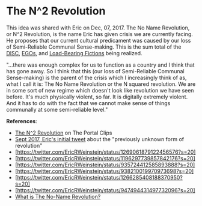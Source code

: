 # The N^2 Revolution

This idea was shared with Eric on Dec, 07, 2017. The No Name Revolution, or N^2 Revolution, is the name Eric has given crisis we are currently facing. He proposes that our current cultural predicament was caused by our loss of Semi-Reliable Communal Sense-making. This is the sum total of the [DISC](https://theportal.wiki/wiki/Distributed_Idea_Suppression_Complex), [EGOs](https://theportal.wiki/wiki/Embedded_Growth_Obligation), and [Load-Bearing Fictions](https://theportal.wiki/wiki/Load-Bearing_Fictions) being realized.

"...there was enough complex for us to function as a country and I think that has gone away. So I think that this (our loss of Semi-Reliable Communal Sense-making) is the parent of the crisis which I increasingly think of as, what I call it is: The No Name Revolution or the N squared revolution. We are in some sort of new regime which doesn't look like revolution we have seen before. It's much physically violent, so far. It is digitally extremely violent. And it has to do with the fact that we cannot make sense of things communally at some semi-reliable level."

**References**:
- [The N^2 Revolution](https://youtu.be/M2F__2-NdAg) on The Portal Clips
- [Sept 2017, Eric's initial tweet](https://twitter.com/EricRWeinstein/status/1269061879122456576?s=20) about the "previously unknown form of revolution"
- [https://twitter.com/EricRWeinstein/status/1269061879122456576?s=20]
- [https://twitter.com/EricRWeinstein/status/1196297739857842176?s=20]
- [https://twitter.com/EricRWeinstein/status/935724412585893888?s=20]
- [https://twitter.com/EricRWeinstein/status/938210019970973698?s=20]
- [https://twitter.com/EricRWeinstein/status/1266285408188370950?s=20]
- [https://twitter.com/EricRWeinstein/status/947494431497732096?s=20]
- [What is The No-Name Revolution?](https://theportal.tv/stories/what-is-the-no-name-revolution/)